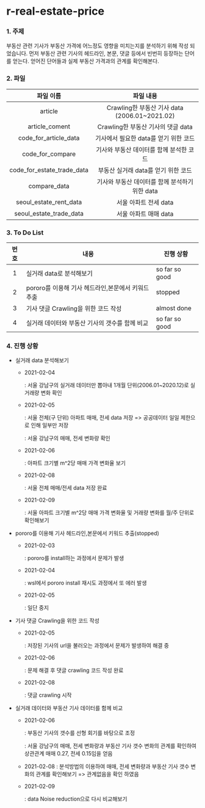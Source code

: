 # r-real-estate-price

### 1. 주제 

  부동산 관련 기사가 부동산 가격에 어느정도 영향을 미치는지를 분석하기 위해 작성 되었습니다. 먼저 부동산 관련 기사의 헤드라인, 본문, 댓글 등에서 빈번히 등장하는 단어를 얻는다. 얻어진 단어들과 실제 부동산 가격과의 관계를 확인해본다.

### 2. 파일

|         파일 이름          |                   파일 내용                   |
| :------------------------: | :-------------------------------------------: |
|          article           | Crawling한 부동산 기사 data (2006.01~2021.02) |
|       article_coment       |      Crawling한 부동산 기사의 댓글 data       |
|   code_for_article_data    |     기사에서 필요한 data를 얻기 위한 코드     |
|      code_for_compare      |    기사와 부동산 데이터를 함께 분석한 코드    |
| code_for_estate_trade_data |      부동산 실거래 data를 얻기 위한 코드      |
|        compare_data        | 기사와 부동산 데이터를 함께 분석하기위한 data |
|   seoul_estate_rent_data   |             서울 아파트 전세 data             |
|  seoul_estate_trade_data   |             서울 아파트 매매 data             |


###  3. To Do List

| 번호 | 내용                                                  | 진행 상황            |
| :--: | ----------------------------------------------------- | -------------------- |
|  1   | 실거래 data로 분석해보기             | so far so good |
|  2   | pororo를 이용해 기사 헤드라인,본문에서 키워드 추출    | stopped              |
|  3   | 기사 댓글 Crawling을 위한 코드 작성                   | almost done |
|  4   | 실거래 데이터와 부동산 기사의 갯수를 함께 비교 | so far so good  |


###  4. 진행 상황

* 실거래 data 분석해보기

  * 2021-02-04

    : 서울 강남구의 실거래 데이터만 뽑아내 1개월 단위(2006.01~2020.12)로 실거래량 변화 확인
    
  * 2021-02-05

    : 서울 전체(구 단위) 아파트 매매, 전세 data 저장  => 공공데이터 일일 제한으로 인해 일부만 저장
    
    : 서울 강남구의 매매, 전세 변화량 확인
    
  * 2021-02-06

    : 아파트 크기별 m^2당 매매 가격 변화율 보기
    
  * 2021-02-08

    : 서울 전체 매매/전세 data 저장 완료
    
  * 2021-02-09

    : 서울 아파트 크기별 m^2당 매매 가격 변화율 및 거래량 변화를 월/주 단위로 확인해보기


* pororo를 이용해 기사 헤드라인,본문에서 키워드 추출(stopped)

  * 2021-02-03

    : pororo를 install하는 과정에서 문제가 발생

  * 2021-02-04

    : wsl에서 pororo install 재시도 과정에서 또 에러 발생
    
  * 2021-02-05
  
    : 일단 중지


* 기사 댓글 Crawling을 위한 코드 작성
  
  * 2021-02-05
  
    : 저장된 기사의 url을 불러오는 과정에서 문제가 발생하여 해결 중
    
  * 2021-02-06
  
    : 문제 해결 후 댓글 crawling 코드 작성 완료
    
  * 2021-02-08
  
    : 댓글 crawling 시작
  
* 실거래 데이터와 부동산 기사 데이터를 함께 비교


  * 2021-02-06

    : 부동산 기사의 갯수를 선형 회기를 바탕으로 조정

    : 서울 강남구의 매매, 전세 변화량과 부동산 기사 갯수 변화의 관계를 확인하여 상관관계 매매 0.27, 전세 0.15임을 얻음

  * 2021-02-08
    : 분석방법의 이용하여 매매, 전세 변화량과 부동산 기사 갯수 변화의 관계를 확인해보기 => 관계없음을 확인 하였음

  * 2021-02-09

    : data Noise reduction으로 다시 비교해보기